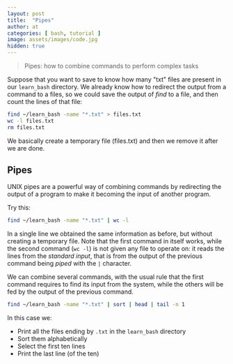 ```yaml
---
layout: post
title:  "Pipes"
author: at
categories: [ bash, tutorial ]
image: assets/images/code.jpg
hidden: true
---
```


> Pipes: how to combine commands to perform complex tasks

Suppose that you want to save to know how many "txt" files are present in 
our `learn_bash` directory. We already know how to redirect the output from
a command to a files, so we could save the output of *find* to a file, and
then count the lines of that file:

```bash
find ~/learn_bash -name "*.txt" > files.txt
wc -l files.txt
rm files.txt
```

We basically create a temporary file (files.txt) and then we remove it after
we are done.

## Pipes

UNIX pipes are a powerful way of combining commands by redirecting the output
of a program to make it becoming the input of another program. 

Try this:

```bash
find ~/learn_bash -name "*.txt" | wc -l
```

In a single line we obtained the same information as before, but without
creating a temporary file.
Note that the first command in itself works, while the second command (`wc -l`) is not 
given any file to operate on: it reads the lines from the *standard input*, that is
from the output of the previous command being *piped* with the `|` character.

We can combine several commands, with the usual rule that the first command requires to find
its input from the system, while the others will be fed by the output of the previous command.

```bash
find ~/learn_bash -name "*.txt" | sort | head | tail -n 1
```

In this case we:

* Print all the files ending by `.txt` in the `learn_bash` directory
* Sort them alphabetically
* Select the first ten lines
* Print the last line (of the ten)



